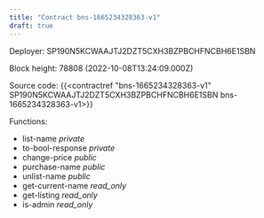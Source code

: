 ```yaml
---
title: "Contract bns-1665234328363-v1"
draft: true
---
```

Deployer: SP190N5KCWAAJTJ2DZT5CXH3BZPBCHFNCBH6E1SBN


 



Block height: 78808 (2022-10-08T13:24:09.000Z)

Source code: {{<contractref "bns-1665234328363-v1" SP190N5KCWAAJTJ2DZT5CXH3BZPBCHFNCBH6E1SBN bns-1665234328363-v1>}}

Functions:

* list-name _private_
* to-bool-response _private_
* change-price _public_
* purchase-name _public_
* unlist-name _public_
* get-current-name _read_only_
* get-listing _read_only_
* is-admin _read_only_
